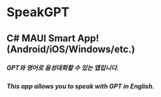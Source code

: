 # SpeakGPT

<H2>C# MAUI Smart App! (Android/iOS/Windows/etc.)</H2>
<H5>GPT와 영어로 음성대화할 수 있는 앱입니다.</H5>
<H5>This app allows you to speak with GPT in English.</H5>
